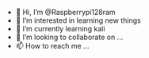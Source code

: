 - 👋 Hi, I’m @Raspberrypi128ram
- 👀 I’m interested in learning new things
- 🌱 I’m currently learning kali 
- 💞️ I’m looking to collaborate on ...
- 📫 How to reach me ...

<!---
Raspberrypi128ram/Raspberrypi128ram is a ✨ special ✨ repository because its `README.md` (this file) appears on your GitHub profile.
You can click the Preview link to take a look at your changes.
--->
